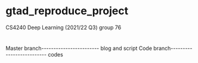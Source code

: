 # gtad_reproduce_project
CS4240 Deep Learning (2021/22 Q3) group 76


#
Master branch------------------------ blog and script
Code branch-------------------------- codes
